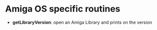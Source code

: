 # Amiga OS specific routines

* **getLibraryVersion**: open an Amiga Library and prints on the version
